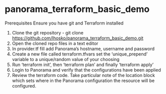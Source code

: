 # panorama_terraform_basic_demo
Prerequisites
Ensure you have git and Terraform installed

1. Clone the git repository - git clone https://github.com/lhosko/panorama_terraform_basic_demo.git
2. Open the cloned repo files in a text editor
3. In provider.tf fill add Panorama’s hostname, username and password
4. Create a new file called terraform.tfvars set the ‘unique_prepend’ variable to a unique/random value of your choosing
5. Run ‘terraform init’, then ‘terraform plan’ and finally ‘terraform apply’
6. Login to Panorama and verify that the configurations have been applied
7. Review the terraform code. Take particular note of the location block which sets where in the Panorama configuration the resource will be configured.
